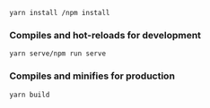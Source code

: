 
```
yarn install /npm install
```

### Compiles and hot-reloads for development

```
yarn serve/npm run serve
```

### Compiles and minifies for production

```
yarn build
```

